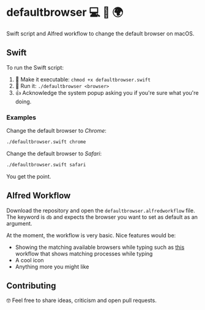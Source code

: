 # defaultbrowser 💻 🚀 🌍

Swift script and Alfred workflow to change the default browser on macOS.

## Swift

To run the Swift script: 

1. 🚧 Make it executable: `chmod +x defaultbrowser.swift`
2. 🚀 Run it: `./defaultbrowser <browser>`
3. 👍 Acknowledge the system popup asking you if you're sure what you're doing.

### Examples

Change the default browser to *Chrome*:

``` bash
./defaultbrowser.swift chrome
``` 

Change the default browser to *Safari*:

``` bash
./defaultbrowser.swift safari
``` 

You get the point.

## Alfred Workflow

Download the repository and open the `defaultbrowser.alfredworkflow` file. The keyword is `db` and expects the browser you want to set as default as an argument.

At the moment, the workflow is very basic. Nice features would be:

- Showing the matching available browsers while typing such as [this](https://github.com/ngreenstein/alfred-process-killer) workflow that shows matching processes while typing
- A cool icon
- Anything more you might like

## Contributing

🤓 Feel free to share ideas, criticism and open pull requests.
